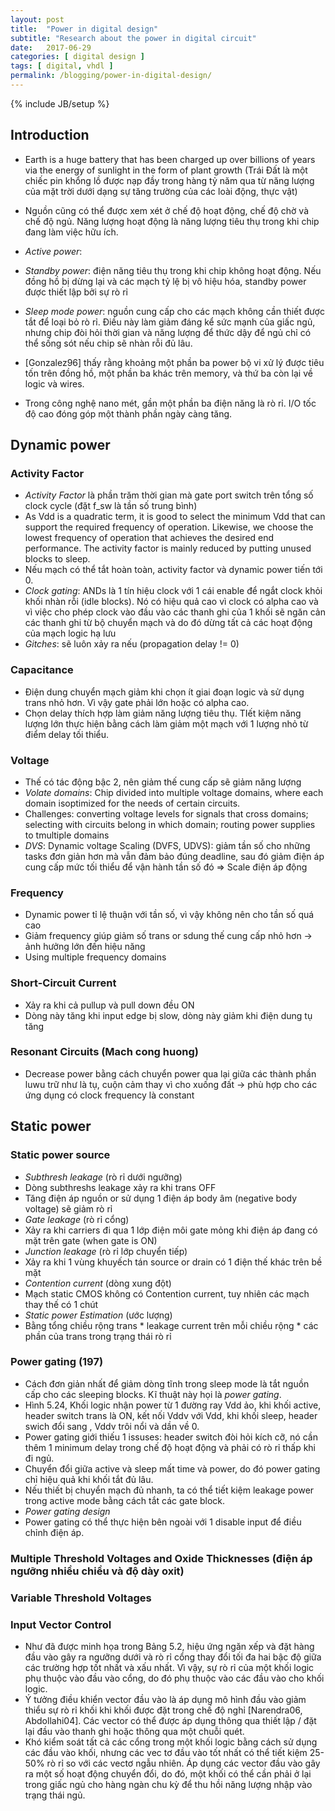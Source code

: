 ```yaml
---
layout: post
title:  "Power in digital design"
subtitle: "Research about the power in digital circuit"
date:   2017-06-29
categories: [ digital design ]
tags: [ digital, vhdl ]
permalink: /blogging/power-in-digital-design/
---
```

{% include JB/setup %}

## Introduction
- Earth is a huge battery that has been charged up over billions of years via the energy of sunlight in the form of plant growth (Trái Đất là một chiếc pin khổng lồ được nạp đầy trong hàng tỷ năm qua từ năng lượng của mặt trời dưới dạng sự tăng trường của các loài động, thực vật)
- Nguồn cũng có thể được xem xét ở chế độ hoạt động, chế độ chờ và chế độ ngủ.  Năng lượng hoạt động là năng lượng tiêu thụ trong khi chip đang làm việc hữu
 ích.

- *Active power*:
- *Standby power*: điện năng tiêu thụ trong khi chip không hoạt động. Nếu đồng hồ bị dừng lại và các mạch tỷ lệ bị vô hiệu hóa, standby power được thiết lập
  bởi sự rò rỉ
- *Sleep mode power*: nguồn cung cấp cho các mạch không cần thiết được tắt để loại bỏ rò rỉ. Điều này làm giảm đáng kể sức mạnh của giấc ngủ, nhưng chip đòi hỏi thời gian và năng lượng để thức dậy để ngủ chỉ có thể sống sót nếu chip sẽ nhàn rỗi đủ lâu.
- [Gonzalez96] thấy rằng khoảng một phần ba power bộ vi xử lý được tiêu tốn trên đồng hồ, một phần ba khác trên memory, và thứ ba còn lại về logic và wires.
- Trong công nghệ nano mét, gần một phần ba điện năng là rò rỉ. I/O tốc độ cao đóng góp một thành phần ngày càng tăng.

## Dynamic power
### Activity Factor
- *Activity Factor* là phần trăm thời gian mà gate port switch trên tổng số clock cycle (đặt f_sw là tần số trung bình)
- As Vdd is a quadratic term, it is good to select the minimum Vdd that can support the required frequency of operation. Likewise, we choose the lowest frequency of operation that achieves the desired end performance. The activity factor is mainly reduced by putting unused blocks to sleep.
- Nếu mạch có thể tắt hoàn toàn, activity factor và dynamic power tiến tới 0.
- *Clock gating*: ANDs là 1 tín hiệu clock với 1 cái enable để ngắt clock khỏi khối nhàn rỗi (idle blocks). Nó có hiệu quả cao vì clock có alpha cao và vì việc cho phép clock vào đầu vào các thanh ghi của 1 khối sẽ ngăn cản các thanh ghi từ bộ chuyển mạch và do đó dừng tất cả các hoạt động của mạch logic hạ lưu
- *Gitches*: sẽ luôn xảy ra nếu (propagation delay != 0)

### Capacitance
- Điện dung chuyển mạch giảm khi chọn ít giai đoạn logic và sử dụng trans nhỏ hơn. Vì vậy gate phải lớn hoặc có alpha cao.
- Chọn delay thích hợp làm giảm năng lượng tiêu thụ. TIết kiệm năng lượng lớn thực hiện bằng cách làm giảm một mạch với 1 lượng nhỏ từ điểm delay tối thiểu. 

### Voltage
- Thế có tác động bậc 2, nên giảm thế cung cấp sẽ giảm năng lượng
- *Volate domains*:  Chip divided into multiple voltage domains, where each domain isoptimized for the needs of certain circuits.
- Challenges: converting voltage levels for signals that cross domains; selecting with circuits belong in which domain; routing power supplies to tmultiple domains
- *DVS*: Dynamic voltage Scaling (DVFS, UDVS): giảm tần số cho những tasks đơn
  giản hơn mà vẫn đảm bảo đúng deadline, sau đó giảm điện áp cung cấp mức tối
  thiểu để vận hành tần số đó => Scale điện áp động

### Frequency
- Dynamic power tỉ lệ thuận với tần số, vì vậy không nên cho tần số quá cao
- Giảm frequency giúp giảm số trans or sdung thế cung cấp nhỏ hơn -> ảnh hưởng
  lớn đến hiệu năng
- Using multiple frequency domains

### Short-Circuit Current
- Xảy ra khi cả pullup và pull down đều ON
- Dòng này tăng khi input edge bị slow, dòng này giảm khi điện dung tụ tăng

### Resonant Circuits (Mach cong huong)
- Decrease power bằng cách chuyển power qua lại giữa các thành phần luwu trữ như
  là tụ, cuộn cảm thay vì cho xuống đất -> phù hợp cho các ứng dụng có clock
  frequency là constant

## Static power
### Static power source
- *Subthresh leakage* (rò rỉ dưới ngưỡng)
- Dòng subthreshs leakage xảy ra khi trans OFF
- Tăng điện áp nguồn or sử dụng 1 điện áp body âm (negative body voltage) sẽ
  giảm rò rỉ
- *Gate leakage* (rò rỉ cổng)
- Xảy ra khi carriers đi qua 1 lớp điện môi gate mỏng khi điện áp đang có mặt
  trên gate (when gate is ON)
- *Junction leakage* (rò rỉ lớp chuyển tiếp)
- Xảy ra khi 1 vùng khuyếch tán source or drain có 1 điện thế khác trên bề mặt
- *Contention current* (dòng xung đột)
- Mạch static CMOS không có Contention current, tuy nhiên các mạch thay thế có 1
  chút 
- *Static power Estimation* (ước lượng)
- Bằng tổng chiều rộng trans * leakage current trên mỗi chiều rộng * các phần
  của trans trong trạng thái rò rỉ

### Power gating (197)
- Cách đơn giản nhất để giảm dòng tĩnh trong sleep mode là tắt nguồn cấp cho các
  sleeping blocks. Kĩ thuật này họi là *power gating*.
- Hình 5.24, Khối logic nhận power từ 1 đường ray Vdd ảo, khi khối active,
  header switch trans là ON, kết nối Vddv với Vdd, khi khối sleep, header swich
  đổi sang , Vddv trôi nổi và dần về 0.
- Power gating giới thiếu 1 issuses: header switch đòi hỏi kích cỡ, nó cần thêm
  1 minimum delay trong chế độ hoạt động và phải có rò rỉ thấp khi đi ngủ.
- Chuyển đổi giữa active và sleep mất time và power, do đó power gating chỉ hiệu
  quả khi khối tắt đủ lâu.
- Nếu thiết bị chuyển mạch đủ nhanh, ta có thể tiết kiệm leakage power trong
  active mode bằng cách tắt các gate block.
- *Power gating design*
- Power gating có thể thực hiện bên ngoài với 1 disable input để điều chỉnh điện áp.

### Multiple Threshold Voltages and Oxide Thicknesses (điện áp ngưỡng nhiều chiều và độ dày oxit)

### Variable Threshold Voltages

### Input Vector Control
- Như đã được minh họa trong Bảng 5.2, hiệu ứng ngăn xếp và đặt hàng đầu vào gây
  ra ngưỡng dưới và rò rỉ cổng thay đổi tối đa hai bậc độ giữa các trường hợp
  tốt nhất và xấu nhất. Vì vậy, sự rò rỉ của một khối logic phụ thuộc vào đầu
  vào cổng, do đó phụ thuộc vào các đầu vào cho khối logic. 
- Ý tưởng điều khiển vector đầu vào là áp dụng mô hình đầu vào giảm thiểu sự rò rỉ khối khi khối
  được đặt trong chế độ nghỉ [Narendra06, Abdollahi04]. Các vector có thể được
  áp dụng thông qua thiết lập / đặt lại đầu vào thanh ghi hoặc thông qua một chuỗi
  quét.
- Khó kiểm soát tất cả các cổng trong một khối logic bằng cách sử dụng các
  đầu vào khối, nhưng các vec tơ đầu vào tốt nhất có thể tiết kiệm 25-50% rò rỉ
  so với các vectơ ngẫu nhiên. Áp dụng các vector đầu vào gây ra một số hoạt
  động chuyển đổi, do đó, một khối có thể cần phải ở lại trong giấc ngủ cho hàng
  ngàn chu kỳ để thu hồi năng lượng nhập vào trạng thái ngủ.
